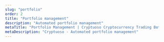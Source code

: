 ```yaml
---
slug: "portfolio"
order: 2
title: "Portfolio management"
description: "Automated portfolio management"
metaTitle: "Portfolio Management | Cryptuoso Cryptocurrency Trading Bot"
metaDescription: "Cryptuoso - Automated portfolio management"
---
```

